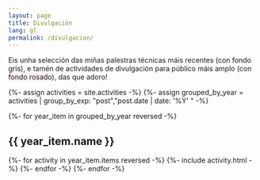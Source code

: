 ```yaml
---
layout: page
title: Divulgación
lang: gl
permalink: /divulgacion/
---
```


 Eis unha selección das miñas palestras técnicas máis recentes (con <span style="background-color: whitesmoke;">fondo gris</span>), e tamén de actividades de divulgación para público máis amplo (con <span style="background-color: lavenderblush;">fondo rosado</span>), das que adoro!

{%- assign activities = site.activities -%}
{%- assign grouped_by_year = activities | group_by_exp: "post","post.date | date: '%Y' " -%}

{%- for year_item in grouped_by_year reversed -%}
<span style="display: block; ">
  <h2>{{ year_item.name }}</h2>
  {%- for activity in year_item.items reversed -%}
    {%- include activity.html -%}
  {%- endfor -%}
{%- endfor -%}
